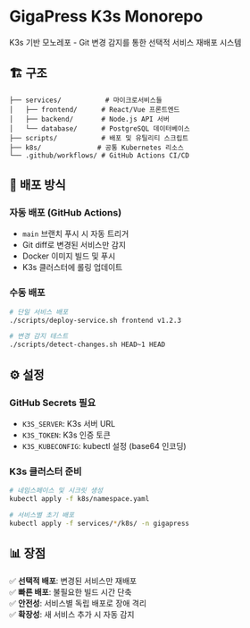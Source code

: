 # GigaPress K3s Monorepo

K3s 기반 모노레포 - Git 변경 감지를 통한 선택적 서비스 재배포 시스템

## 🏗️ 구조

```
├── services/           # 마이크로서비스들
│   ├── frontend/      # React/Vue 프론트엔드
│   ├── backend/       # Node.js API 서버
│   └── database/      # PostgreSQL 데이터베이스
├── scripts/           # 배포 및 유틸리티 스크립트
├── k8s/              # 공통 Kubernetes 리소스
└── .github/workflows/ # GitHub Actions CI/CD
```

## 🚀 배포 방식

### 자동 배포 (GitHub Actions)
- `main` 브랜치 푸시 시 자동 트리거
- Git diff로 변경된 서비스만 감지
- Docker 이미지 빌드 및 푸시
- K3s 클러스터에 롤링 업데이트

### 수동 배포
```bash
# 단일 서비스 배포
./scripts/deploy-service.sh frontend v1.2.3

# 변경 감지 테스트
./scripts/detect-changes.sh HEAD~1 HEAD
```

## ⚙️ 설정

### GitHub Secrets 필요
- `K3S_SERVER`: K3s 서버 URL
- `K3S_TOKEN`: K3s 인증 토큰  
- `K3S_KUBECONFIG`: kubectl 설정 (base64 인코딩)

### K3s 클러스터 준비
```bash
# 네임스페이스 및 시크릿 생성
kubectl apply -f k8s/namespace.yaml

# 서비스별 초기 배포
kubectl apply -f services/*/k8s/ -n gigapress
```

## 📊 장점

✅ **선택적 배포**: 변경된 서비스만 재배포  
✅ **빠른 배포**: 불필요한 빌드 시간 단축  
✅ **안전성**: 서비스별 독립 배포로 장애 격리  
✅ **확장성**: 새 서비스 추가 시 자동 감지
